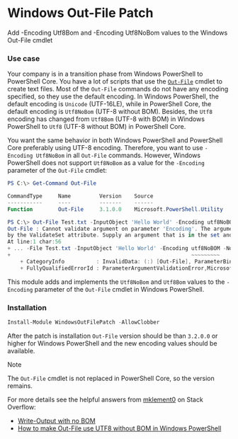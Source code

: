 # Windows Out-File Patch

Add -Encoding Utf8Bom and -Encoding Utf8NoBom values to the Windows Out-File cmdlet

### Use case

Your company is in a transition phase from Windows PowerShell to PowerShell Core.
You have a lot of scripts that use the [`Out-File`][1] cmdlet to create text files.
Most of the `Out-File` commands do not have any encoding specified, so they use the default encoding.
In Windows PowerShell, the default encoding is `Unicode` (UTF-16LE), while in PowerShell Core,
the default encoding is `Utf8NoBom` (UTF-8 without BOM).
Besides, the `Utf8` encoding has changed from `Utf8Bom` (UTF-8 with BOM) in Windows PowerShell to
`Utf8` (UTF-8 without BOM) in PowerShell Core.

You want the same behavior in both Windows PowerShell and PowerShell Core preferably using UTF-8 encoding.
Therefore, you want to use `-Encoding Utf8NoBom` in all `Out-File` commands.
However, Windows PowerShell does not support `Utf8NoBom` as a value for the `-Encoding` parameter of the `Out-File` cmdlet:

```PowerShell
PS C:\> Get-Command Out-File

CommandType     Name         Version    Source
-----------     ----         -------    ------
Function        Out-File     3.1.0.0    Microsoft.PowerShell.Utility

PS C:\> Out-File Test.txt -InputObject 'Hello World' -Encoding utf8NoBOM -NoNewLine
Out-File : Cannot validate argument on parameter 'Encoding'. The argument "utf8NoBOM" does not belong to the set "unknown,string,unicode,bigendianunicode,utf8,utf7,utf32,ascii,default,oem" specified
by the ValidateSet attribute. Supply an argument that is in the set and then try the command again.
At line:1 char:56
+ ... -File Test.txt -InputObject 'Hello World' -Encoding utf8NoBOM -NoNewL ...
+                                                         ~~~~~~~~~
    + CategoryInfo          : InvalidData: (:) [Out-File], ParameterBindingValidationException
    + FullyQualifiedErrorId : ParameterArgumentValidationError,Microsoft.PowerShell.Commands.OutFileCommand
```

This module adds  and implements the `Utf8NoBom` and `Utf8Bom` values to the `-Encoding` parameter of the
`Out-File` cmdlet in Windows PowerShell.

### Installation

```PowerShell
Install-Module WindowsOutFilePatch -AllowClobber
```

After the patch is installation `Out-File` version should be than `3.2.0.0` or higher for Windows PowerShell
and the new encoding values should be available.

> [!NOTE]
> The `Out-File` cmdlet is not replaced in PowerShell Core, so the version remains.

For more details see the helpful answers from [mklement0](https://stackoverflow.com/users/101152/mklement0)
on Stack Overflow:

* [Write-Output with no BOM][2]
* [How to make Out-File use UTF8 without BOM in Windows PowerShell][3]

[1]: https://learn.microsoft.com/powershell/module/microsoft.powershell.utility/out-file "Out-File"
[2]: https://stackoverflow.com/a/65192064/1701026 "Write-Output with no BOM"
[3]: https://stackoverflow.com/a/34969243/1701026 "How to make Out-File use UTF8 without BOM in Windows PowerShell"
